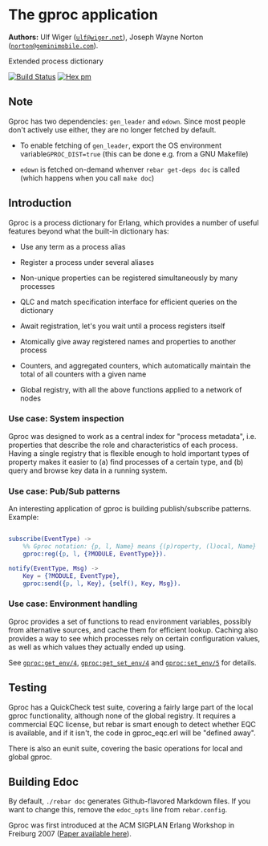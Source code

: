 

# The gproc application #

__Authors:__ Ulf Wiger ([`ulf@wiger.net`](mailto:ulf@wiger.net)), Joseph Wayne Norton ([`norton@geminimobile.com`](mailto:norton@geminimobile.com)).

Extended process dictionary

[![Build Status](https://travis-ci.org/uwiger/gproc.png?branch=master)](https://travis-ci.org/uwiger/gproc)
[![Hex pm](http://img.shields.io/hexpm/v/gproc.svg?style=flat)](https://hex.pm/packages/gproc)


## Note ##

Gproc has two dependencies: `gen_leader` and `edown`. Since most people don't
actively use either, they are no longer fetched by default.

* To enable fetching of `gen_leader`, export the OS environment variable`GPROC_DIST=true` (this can be done e.g. from a GNU Makefile)

* `edown` is fetched on-demand whenver `rebar get-deps doc` is called (which
  happens when you call `make doc`)



## Introduction ##

Gproc is a process dictionary for Erlang, which provides a number of useful features beyond what the built-in dictionary has:

* Use any term as a process alias

* Register a process under several aliases

* Non-unique properties can be registered simultaneously by many processes

* QLC and match specification interface for efficient queries on the
  dictionary

* Await registration, let's you wait until a process registers itself

* Atomically give away registered names and properties to another process

* Counters, and aggregated counters, which automatically maintain the
  total of all counters with a given name

* Global registry, with all the above functions applied to a network of nodes



### Use case: System inspection ###

Gproc was designed to work as a central index for "process metadata", i.e.
properties that describe the role and characteristics of each process. Having
a single registry that is flexible enough to hold important types of property
makes it easier to (a) find processes of a certain type, and (b) query and
browse key data in a running system.


### Use case: Pub/Sub patterns ###

An interesting application of gproc is building publish/subscribe patterns.
Example:

```erlang

subscribe(EventType) ->
    %% Gproc notation: {p, l, Name} means {(p)roperty, (l)ocal, Name}
    gproc:reg({p, l, {?MODULE, EventType}}).

notify(EventType, Msg) ->
    Key = {?MODULE, EventType},
    gproc:send({p, l, Key}, {self(), Key, Msg}).

```


### Use case: Environment handling ###

Gproc provides a set of functions to read environment variables, possibly from
alternative sources, and cache them for efficient lookup. Caching also provides
a way to see which processes rely on certain configuration values, as well as
which values they actually ended up using.

See [`gproc:get_env/4`](gproc.md#get_env-4), [`gproc:get_set_env/4`](gproc.md#get_set_env-4) and
[`gproc:set_env/5`](gproc.md#set_env-5) for details.


## Testing ##

Gproc has a QuickCheck test suite, covering a fairly large part of the local
gproc functionality, although none of the global registry. It requires a
commercial EQC license, but rebar is smart enough to detect whether EQC is
available, and if it isn't, the code in gproc_eqc.erl will be "defined away".

There is also an eunit suite, covering the basic operations for local and
global gproc.


## Building Edoc ##

By default, `./rebar doc` generates Github-flavored Markdown files.
If you want to change this, remove the `edoc_opts` line from `rebar.config`.

Gproc was first introduced at the ACM SIGPLAN Erlang Workshop in
Freiburg 2007 ([Paper available here](erlang07-wiger.pdf)).
